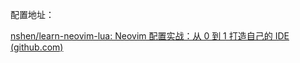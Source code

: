 配置地址：

[nshen/learn-neovim-lua: Neovim 配置实战：从 0 到 1 打造自己的 IDE (github.com)](https://github.com/nshen/learn-neovim-lua)